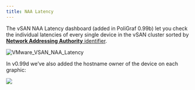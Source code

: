 ```yaml
---
title: NAA Latency
---
```



The vSAN NAA Latency dashboard (added in PoliGraf 0.99b) let you check the individual latencies of every single device in the vSAN cluster sorted by [**Network Addressing Authority** identifier](https://kb.vmware.com/kb/1014953).

![VMware_VSAN_NAA_Latency](/media/vmware_vsan_naa_latency.png)

In v0.99d we’ve also added the hostname owner of the device on each graphic:

![](/media/vmware_vsan_naa_hostname.png)
